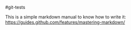 #git-tests

This is a simple markdown manual to know how to write it:
https://guides.github.com/features/mastering-markdown/
